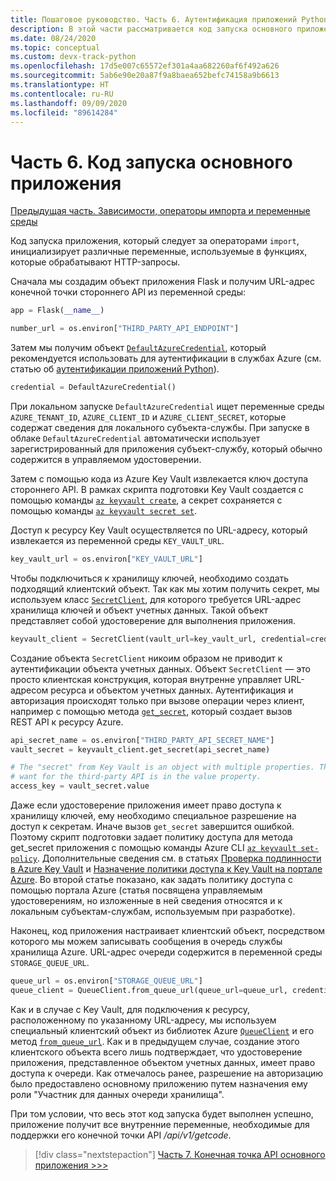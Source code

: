 ```yaml
---
title: Пошаговое руководство. Часть 6. Аутентификация приложений Python в службах Azure
description: В этой части рассматривается код запуска основного приложения, который позволяет настроить объект DefaultAzureCredential и клиентские объекты, необходимые конечной точке API.
ms.date: 08/24/2020
ms.topic: conceptual
ms.custom: devx-track-python
ms.openlocfilehash: 17d5e007c65572ef301a4aa682260af6f492a626
ms.sourcegitcommit: 5ab6e90e20a87f9a8baea652befc74158a9b6613
ms.translationtype: HT
ms.contentlocale: ru-RU
ms.lasthandoff: 09/09/2020
ms.locfileid: "89614284"
---
```

# <a name="part-6-main-app-startup-code"></a>Часть 6. Код запуска основного приложения

[Предыдущая часть. Зависимости, операторы импорта и переменные среды](walkthrough-tutorial-authentication-05.md)

Код запуска приложения, который следует за операторами `import`, инициализирует различные переменные, используемые в функциях, которые обрабатывают HTTP-запросы.

Сначала мы создадим объект приложения Flask и получим URL-адрес конечной точки стороннего API из переменной среды:

```python
app = Flask(__name__)

number_url = os.environ["THIRD_PARTY_API_ENDPOINT"]
```

Затем мы получим объект [`DefaultAzureCredential`](/python/api/azure-identity/azure.identity.defaultazurecredential?view=azure-python
), который рекомендуется использовать для аутентификации в службах Azure (см. статью об [аутентификации приложений Python](azure-sdk-authenticate.md#authenticate-with-defaultazurecredential)).

```python
credential = DefaultAzureCredential()
```

При локальном запуске `DefaultAzureCredential` ищет переменные среды `AZURE_TENANT_ID`, `AZURE_CLIENT_ID` и `AZURE_CLIENT_SECRET`, которые содержат сведения для локального субъекта-службы. При запуске в облаке `DefaultAzureCredential` автоматически использует зарегистрированный для приложения субъект-службу, который обычно содержится в управляемом удостоверении.

Затем с помощью кода из Azure Key Vault извлекается ключ доступа стороннего API. В рамках скрипта подготовки Key Vault создается с помощью команды [`az keyvault create`](/cli/azure/keyvault?view=azure-cli-latest#az-keyvault-create), а секрет сохраняется с помощью команды [`az keyvault secret set`](/cli/azure/keyvault/secret?view=azure-cli-latest#az-keyvault-secret-set).

Доступ к ресурсу Key Vault осуществляется по URL-адресу, который извлекается из переменной среды `KEY_VAULT_URL`.

```python
key_vault_url = os.environ["KEY_VAULT_URL"]
```

Чтобы подключиться к хранилищу ключей, необходимо создать подходящий клиентский объект. Так как мы хотим получить секрет, мы используем класс [`SecretClient`](/python/api/azure-keyvault-secrets/azure.keyvault.secrets.secretclient?view=azure-python), для которого требуется URL-адрес хранилища ключей и объект учетных данных. Такой объект представляет собой удостоверение для выполнения приложения.

```python
keyvault_client = SecretClient(vault_url=key_vault_url, credential=credential)
```

Создание объекта `SecretClient` никоим образом не приводит к аутентификации объекта учетных данных. Объект `SecretClient` — это просто клиентская конструкция, которая внутренне управляет URL-адресом ресурса и объектом учетных данных. Аутентификация и авторизация происходят только при вызове операции через клиент, например с помощью метода [`get_secret`](/python/api/azure-keyvault-secrets/azure.keyvault.secrets.secretclient?view=azure-python#get-secret-name--version-none----kwargs-), который создает вызов REST API к ресурсу Azure.

```python
api_secret_name = os.environ["THIRD_PARTY_API_SECRET_NAME"]
vault_secret = keyvault_client.get_secret(api_secret_name)

# The "secret" from Key Vault is an object with multiple properties. The key we
# want for the third-party API is in the value property. 
access_key = vault_secret.value
```

Даже если удостоверение приложения имеет право доступа к хранилищу ключей, ему необходимо специальное разрешение на доступ к секретам.  Иначе вызов `get_secret` завершится ошибкой. Поэтому скрипт подготовки задает политику доступа для метода get_secret приложения с помощью команды Azure CLI [`az keyvault set-policy`](/cli/azure/keyvault?view=azure-cli-latest#az-keyvault-set-policy). Дополнительные сведения см. в статьях [Проверка подлинности в Azure Key Vault](/azure/key-vault/general/authentication) и [Назначение политики доступа к Key Vault на портале Azure](/azure/key-vault/general/managed-identity#grant-your-app-access-to-key-vault). Во второй статье показано, как задать политику доступа с помощью портала Azure (статья посвящена управляемым удостоверениям, но изложенные в ней сведения относятся и к локальным субъектам-службам, используемым при разработке).

Наконец, код приложения настраивает клиентский объект, посредством которого мы можем записывать сообщения в очередь службы хранилища Azure. URL-адрес очереди содержится в переменной среды `STORAGE_QUEUE_URL`.

```python
queue_url = os.environ["STORAGE_QUEUE_URL"]
queue_client = QueueClient.from_queue_url(queue_url=queue_url, credential=credential)
```

Как и в случае с Key Vault, для подключения к ресурсу, расположенному по указанному URL-адресу, мы используем специальный клиентский объект из библиотек Azure [`QueueClient`](/python/api/azure-storage-queue/azure.storage.queue.queueclient?view=azure-python) и его метод [`from_queue_url`](/python/api/azure-storage-queue/azure.storage.queue.queueclient?view=azure-python#from-queue-url-queue-url--credential-none----kwargs-). Как и в предыдущем случае, создание этого клиентского объекта всего лишь подтверждает, что удостоверение приложения, представленное объектом учетных данных, имеет право доступа к очереди. Как отмечалось ранее, разрешение на авторизацию было предоставлено основному приложению путем назначения ему роли "Участник для данных очереди хранилища".

При том условии, что весь этот код запуска будет выполнен успешно, приложение получит все внутренние переменные, необходимые для поддержки его конечной точки API */api/v1/getcode*.

> [!div class="nextstepaction"]
> [Часть 7. Конечная точка API основного приложения >>>](walkthrough-tutorial-authentication-07.md)

